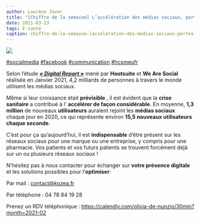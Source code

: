```yaml
---
author: Laurène Jover
title: "[Chiffre de la semaine] L’accélération des médias sociaux, portés par la crise sanitaire."
date: 2021-03-23
tags: E-santé
caption: chiffre-de-la-semaine-lacceleration-des-medias-sociaux-portes-par-la-crise-sanitaire.webp
---
```


![](/2021-03-23_chiffre-de-la-semaine-lacceleration-des-medias-sociaux-portes-par-la-crise-sanitaire/chiffre-de-la-semaine-wordpress-kozea-group-770x578px3.png)

[#socialmedia](https://www.linkedin.com/feed/hashtag/?keywords=%23socialmedia)
[#facebook](https://www.linkedin.com/feed/hashtag/?keywords=%23facebook)
[#communication](https://www.linkedin.com/feed/hashtag/?keywords=%23communication)
[#hcsmeufr](https://www.linkedin.com/feed/hashtag/?keywords=%23hcsmeufr)

Selon l’étude
**_[« Digital Report »](https://wearesocial.com/digital-2021)_**
mené par
**Hootsuite**
et
**We Are Social**
réalisée en Janvier 2021, 4,2 milliards de personnes à travers le monde utilisent les médias sociaux.

Même si leur croissance était
**prévisible** , il est évident que la
**crise sanitaire**
a contribué à l’
**accélérer de façon considérable**. En moyenne,
**1,3 million**
de nouveaux
**utilisateurs**
auraient rejoint les
**médias sociaux**
chaque jour en 2020, ce qui représente environ
**15,5 nouveaux utilisateurs chaque seconde**.

C’est pour ça qu’aujourd’hui, il est
**indispensable**
d’être présent sur les réseaux sociaux pour une marque ou une entreprise, y compris pour une pharmacie. Vos patients et vos futurs patients se trouvent forcément déjà sur un ou plusieurs réseaux sociaux !

N’hésitez pas à nous contacter pour échanger sur
**votre présence digitale**
et les solutions possibles pour l’**optimiser**:

Par mail : contact@kozea.fr

Par téléphone : 04 78 84 19 28

Prenez un RDV téléphonique :
<https://calendly.com/olivia-de-nunzio/30min?month=2021-02>
